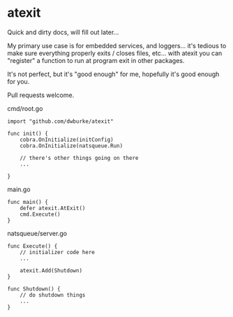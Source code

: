 # atexit

Quick and dirty docs, will fill out later...

My primary use case is for embedded services, and loggers... it's tedious to 
make sure everything properly exits / closes files, etc... with atexit you can
"register" a function to run at program exit in other packages.

It's not perfect, but it's "good enough" for me, hopefully it's good enough
for you.

Pull requests welcome.


cmd/root.go
```
import "github.com/dwburke/atexit"

func init() {
    cobra.OnInitialize(initConfig)
    cobra.OnInitialize(natsqueue.Run)

    // there's other things going on there
    ...

}
```

main.go
```
func main() {
    defer atexit.AtExit()
    cmd.Execute()
}
```

natsqueue/server.go
```
func Execute() {
    // initializer code here
    ...

    atexit.Add(Shutdown)
}

func Shutdown() {
    // do shutdown things
    ...
}
```


